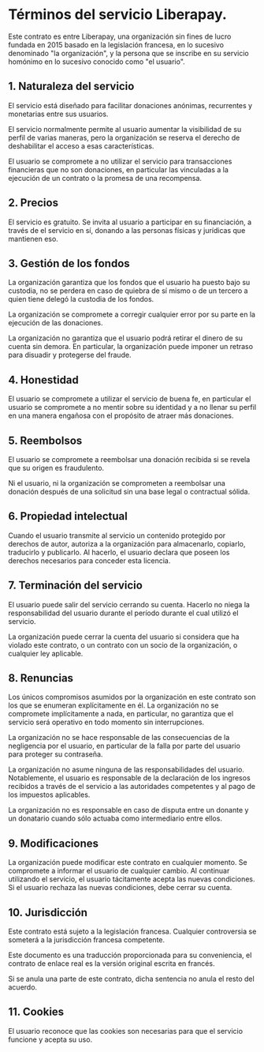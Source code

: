 # Términos del servicio Liberapay.

Este contrato es entre Liberapay, una organización sin fines de lucro fundada en 2015
basado en la legislación francesa, en lo sucesivo denominado "la organización", y la
persona que se inscribe en su servicio homónimo en lo sucesivo conocido como "el
usuario".

## 1. Naturaleza del servicio

El servicio está diseñado para facilitar donaciones anónimas, recurrentes y monetarias
entre sus usuarios.

El servicio normalmente permite al usuario aumentar la visibilidad de su perfil
de varias maneras, pero la organización se reserva el derecho de deshabilitar el
acceso a esas características.

El usuario se compromete a no utilizar el servicio para transacciones financieras que no son
donaciones, en particular las vinculadas a la ejecución de un contrato o la promesa de una
recompensa.

## 2. Precios

El servicio es gratuito. Se invita al usuario a participar en su financiación, a través de
el servicio en sí, donando a las personas físicas y jurídicas que mantienen
eso.

## 3. Gestión de los fondos

La organización garantiza que los fondos que el usuario ha puesto bajo su custodia,
no se perdera en caso de quiebra de sí mismo o de un tercero a quien tiene
delegó la custodia de los fondos.

La organización se compromete a corregir cualquier error por su parte en la ejecución de
las donaciones.

La organización no garantiza que el usuario podrá retirar el
dinero de su cuenta sin demora. En particular, la organización puede imponer un
retraso para disuadir y protegerse del fraude.

## 4. Honestidad

El usuario se compromete a utilizar el servicio de buena fe, en particular el usuario
se compromete a no mentir sobre su identidad y a no llenar su perfil en una
manera engañosa con el propósito de atraer más donaciones.

## 5. Reembolsos

El usuario se compromete a reembolsar una donación recibida si se revela que su
origen es fraudulento.

Ni el usuario, ni la organización se comprometen a reembolsar una donación
después de una solicitud sin una base legal o contractual sólida.

## 6. Propiedad intelectual

Cuando el usuario transmite al servicio un contenido protegido por derechos de autor, autoriza a la
organización para almacenarlo, copiarlo, traducirlo y publicarlo. Al hacerlo, el usuario
declara que poseen los derechos necesarios para conceder esta licencia.

## 7. Terminación del servicio

El usuario puede salir del servicio cerrando su cuenta. Hacerlo no niega la
responsabilidad del usuario durante el período durante el cual utilizó el
servicio.

La organización puede cerrar la cuenta del usuario si considera que ha
violado este contrato, o un contrato con un socio de la organización, o cualquier
ley aplicable.

## 8. Renuncias

Los únicos compromisos asumidos por la organización en este contrato son los que
se enumeran explícitamente en él. La organización no se compromete implícitamente a
nada, en particular, no garantiza que el servicio será
operativo en todo momento sin interrupciones.

La organización no se hace responsable de las consecuencias de la negligencia
por el usuario, en particular de la falla por parte del usuario para proteger su contraseña.

La organización no asume ninguna de las responsabilidades del usuario. Notablemente,
el usuario es responsable de la declaración de los ingresos recibidos a través de el
servicio a las autoridades competentes y al pago de los impuestos aplicables.

La organización no es responsable en caso de disputa entre un donante y un
donatario cuando sólo actuaba como intermediario entre ellos.

## 9. Modificaciones

La organización puede modificar este contrato en cualquier momento. Se compromete a informar
el usuario de cualquier cambio. Al continuar utilizando el servicio, el usuario tácitamente
acepta las nuevas condiciones. Si el usuario rechaza las nuevas condiciones,
debe cerrar su cuenta.

## 10. Jurisdicción

Este contrato está sujeto a la legislación francesa. Cualquier controversia se someterá a la
jurisdicción francesa competente.

Este documento es una traducción proporcionada para su conveniencia, el contrato de
enlace real es la versión original escrita en francés.

Si se anula una parte de este contrato, dicha sentencia no anula el resto
del acuerdo.

## 11. Cookies

El usuario reconoce que las cookies son necesarias para que el servicio funcione y
acepta su uso.
